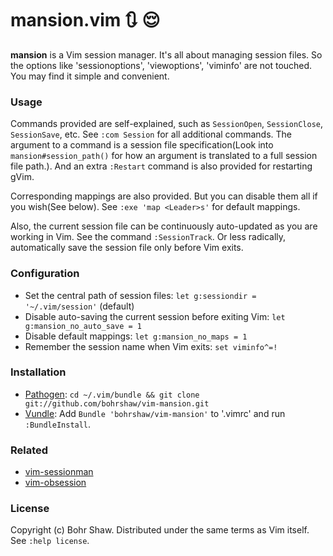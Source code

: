 # mansion.vim :arrows_clockwise: :relieved:
**mansion** is a Vim session manager. It's all about managing session files. So the options like 'sessionoptions', 'viewoptions', 'viminfo' are not touched. You may find it simple and convenient.

### Usage
Commands provided are self-explained, such as `SessionOpen`, `SessionClose`, `SessionSave`, etc. See `:com Session` for all additional commands. The argument to a command is a session file specification(Look into `mansion#session_path()` for how an argument is translated to a full session file path.). And an extra `:Restart` command is also provided for restarting gVim.

Corresponding mappings are also provided. But you can disable them all if you wish(See below). See `:exe 'map <Leader>s'` for default mappings.

Also, the current session file can be continuously auto-updated as you are working in Vim. See the command `:SessionTrack`. Or less radically, automatically save the session file only before Vim exits.

### Configuration
- Set the central path of session files: `let g:sessiondir = '~/.vim/session'` (default)
- Disable auto-saving the current session before exiting Vim: `let g:mansion_no_auto_save = 1`
- Disable default mappings: `let g:mansion_no_maps = 1`
- Remember the session name when Vim exits: `set viminfo^=!`

### Installation
- [Pathogen](https://github.com/tpope/vim-pathogen):
    `cd ~/.vim/bundle && git clone git://github.com/bohrshaw/vim-mansion.git`
- [Vundle](https://github.com/gmarik/vundle):
    Add `Bundle 'bohrshaw/vim-mansion'` to '.vimrc' and run `:BundleInstall`.

### Related
- [vim-sessionman](http://www.vim.org/scripts/script.php?script_id=2010)
- [vim-obsession](https://github.com/tpope/vim-obsession)

### License
Copyright (c) Bohr Shaw. Distributed under the same terms as Vim itself.
See `:help license`.
